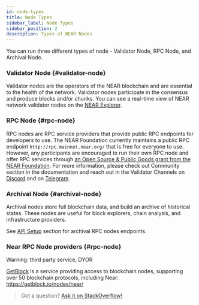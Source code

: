 ```yaml
---
id: node-types
title: Node Types
sidebar_label: Node Types
sidebar_position: 2
description: Types of NEAR Nodes
---
```


You can run three different types of node - Validator Node, RPC Node, and Archival Node.

### Validator Node {#validator-node}

Validator nodes are the operators of the NEAR blockchain and are essential to the health of the network. Validator nodes participate in the consensus and produce blocks and/or chunks. You can see a real-time view of NEAR network validator nodes on the [NEAR Explorer](https://explorer.near.org/nodes/validators).

### RPC Node {#rpc-node}

RPC nodes are RPC service providers that provide public RPC endpoints for developers to use. The NEAR Foundation currently maintains a public RPC endpoint `http://rpc.mainnet.near.org/` that is free for everyone to use. However, any participants are encouraged to run their own RPC node and offer RPC services through [an Open Source & Public Goods grant from the NEAR Foundation](https://near.org/blog/refining-near-foundations-grant-approach/). For more information, please check out Community section in the documentation and reach out in the Validator Channels on [Discord](https://discord.gg/ZMPr3VB) and on [Telegram](https://t.me/near_validators).

### Archival Node {#archival-node}

Archival nodes store full blockchain data, and build an archive of historical states. These nodes are useful for block explorers, chain analysis, and infrastructure providers.

See [API Setup](https://docs.near.org/api/rpc/setup) section for archival RPC nodes endpoints.

### Near RPC Node providers {#rpc-node}

Warning: third party service, DYOR

[GetBlock](https://getblock.io/nodes/near/) is a service providing access to blockchain nodes, supporting over 50 blockchain protocols, including Near: https://getblock.io/nodes/near/

> Got a question?
> <a href="https://stackoverflow.com/questions/tagged/nearprotocol">
> <h8>Ask it on StackOverflow!</h8></a>
